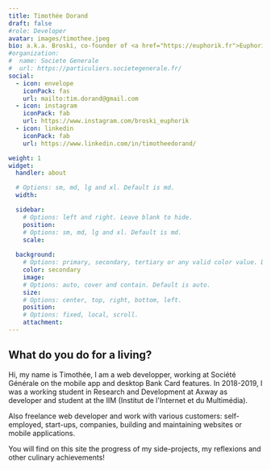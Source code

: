 ```yaml
---
title: Timothée Dorand
draft: false
#role: Developer
avatar: images/timothee.jpeg
bio: a.k.a. Broski, co-founder of <a href="https://euphorik.fr">Euphorik Paris</a> et chercheur d'or chez <a href="https://radio-sofa.com">Radio Sofa</a>
#organization:
#  name: Societe Generale
#  url: https://particuliers.societegenerale.fr/
social:
  - icon: envelope
    iconPack: fas
    url: mailto:tim.dorand@gmail.com
  - icon: instagram
    iconPack: fab
    url: https://www.instagram.com/broski_euphorik
  - icon: linkedin
    iconPack: fab
    url: https://www.linkedin.com/in/timotheedorand/

weight: 1
widget:
  handler: about

  # Options: sm, md, lg and xl. Default is md.
  width:

  sidebar:
    # Options: left and right. Leave blank to hide.
    position:
    # Options: sm, md, lg and xl. Default is md.
    scale:
  
  background:
    # Options: primary, secondary, tertiary or any valid color value. Default is primary.
    color: secondary
    image:
    # Options: auto, cover and contain. Default is auto.
    size:
    # Options: center, top, right, bottom, left.
    position:
    # Options: fixed, local, scroll.
    attachment: 
---
```


## What do you do for a living?

Hi, my name is Timothée, I am a web developper, working at Société Générale on the mobile app and desktop Bank Card features.
In 2018-2019, I was a working student in Research and Development at Axway as developer and student at the IIM (Institut de l'Internet et du Multimédia).

Also freelance web developer and work with various customers: self-employed, start-ups, companies, building and maintaining websites or mobile applications.

You will find on this site the progress of my side-projects, my reflexions and other culinary achievements!
